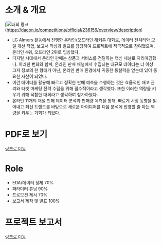 # 소개 & 개요
[![대회 링크](https://github.com/osoomin1503/drawing/blob/main/20240417_163841.png)(https://dacon.io/competitions/official/236156/overview/description)
- LG AImers 활동에서 진행한 온라인/오프라인 해커톤 대회로, 데이터 전처리와 모델 개선 작업, 보고서 작성과 발표를 담당하여 프로젝트에 적극적으로 참여했으며, 온라인 4위, 오프라인 2위로 입상했다.
- 디지털 시대에서 온라인 판매는 상품과 서비스를 전달하는 핵심 채널로 자리매김했다. 이러한 변화와 함께, 온라인 판매 채널에서 수집되는 대규모 데이터는 더 이상 그저 정보의 한 형태가 아닌, 온라인 판매 환경에서 귀중한 통찰력을 얻는데 있어 중요한 자산이 되었다.
- 이런 데이터를 활용해 빠르고 정확한 판매 예측을 수행하는 것은 효율적인 재고 관리와 타겟 마케팅 전략 수립을 위해 필수적이라고 생각했다. 또한 이러한 역량을 키우기 위해 적합한 대회라고 생각하여 참가하였다.
- 온라인 11개의 채널 판매 데이터 분석과 판매량 예측을 통해, 빠르게 시장 동향을 읽어내고 최신 트렌드를 바탕으로 새로운 아이디어를 다음 분석에 반영할 줄 아는 역량을 키우는 기회가 되었다.


# PDF로 보기
[링크로 이동](https://github.com/osoomin1503/Contest_code/blob/main/5_2023_%EC%98%A8%EB%9D%BC%EC%9D%B8%20%EC%B1%84%EB%84%90%20%ED%8C%90%EB%A7%A4%EB%9F%89%20%EC%98%88%EC%B8%A1/LG-Aimers-%EC%98%A4%ED%94%84%EB%9D%BC%EC%9D%B8-%ED%95%B4%EC%BB%A4%ED%86%A4_%EC%8A%A4%ED%8B%B8%EB%A9%94%EC%9D%B4%ED%8A%B8_%EC%B5%9C%EC%A2%85.pdf)


# Role
- EDA/데이터 정제 70%
- 파라미터 튜닝 90%
- 프로모션 제시 70%
- 보고서 제작 및 발표 100%


# 프로젝트 보고서
[링크로 이동](https://www.notion.so/AI-439b2ddbce6646a3b0f00abe84d109ad?pvs=4#8abca8ad1ef9442c8ef91b951718e059)


